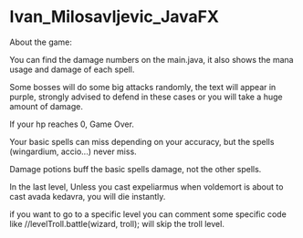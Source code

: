 # Ivan_Milosavljevic_JavaFX

About the game:

You can find the damage numbers on the main.java, it also shows the mana usage and damage of each spell.

Some bosses will do some big attacks randomly, the text will appear in purple, strongly advised to defend in these cases or you will take a huge amount of damage.

If your hp reaches 0, Game Over.

Your basic spells can miss depending on your accuracy, but the spells (wingardium, accio...) never miss.

Damage potions buff the basic spells damage, not the other spells.

In the last level, Unless you cast expeliarmus when voldemort is about to cast avada kedavra, you will die instantly.

if you want to go to a specific level you can comment some specific code like //levelTroll.battle(wizard, troll); will skip the troll level.
